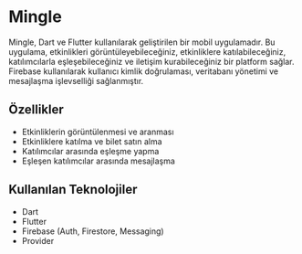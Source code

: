 # Mingle

Mingle, Dart ve Flutter kullanılarak geliştirilen bir mobil uygulamadır. Bu uygulama, etkinlikleri görüntüleyebileceğiniz, etkinliklere katılabileceğiniz, katılımcılarla eşleşebileceğiniz ve iletişim kurabileceğiniz bir platform sağlar. Firebase kullanılarak kullanıcı kimlik doğrulaması, veritabanı yönetimi ve mesajlaşma işlevselliği sağlanmıştır.

## Özellikler

- Etkinliklerin görüntülenmesi ve aranması
- Etkinliklere katılma ve bilet satın alma
- Katılımcılar arasında eşleşme yapma
- Eşleşen katılımcılar arasında mesajlaşma

## Kullanılan Teknolojiler

- Dart
- Flutter
- Firebase (Auth, Firestore, Messaging)
- Provider
